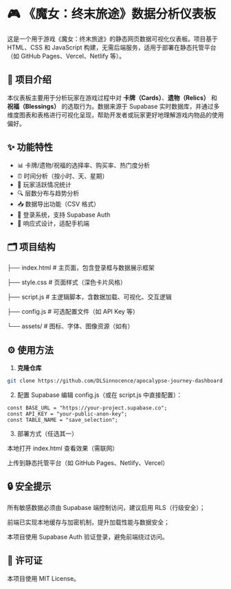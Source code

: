 # 🎮 《魔女：终末旅途》数据分析仪表板

这是一个用于游戏《魔女：终末旅途》的静态网页数据可视化仪表板。项目基于 HTML、CSS 和 JavaScript 构建，无需后端服务，适用于部署在静态托管平台（如 GitHub Pages、Vercel、Netlify 等）。

## 🧠 项目介绍

本仪表板主要用于分析玩家在游戏过程中对 **卡牌（Cards）**、**遗物（Relics）** 和 **祝福（Blessings）** 的选取行为。数据来源于 Supabase 实时数据库，并通过多维度图表和表格进行可视化呈现，帮助开发者或玩家更好地理解游戏内物品的使用偏好。

## ✨ 功能特性

- 📊 卡牌/遗物/祝福的选择率、购买率、热门度分析
- ⏰ 时间分析（按小时、天、星期）
- 👥 玩家活跃情况统计
- 🔍 层数分布与趋势分析
- 📥 数据导出功能（CSV 格式）
- 🔐 登录系统，支持 Supabase Auth
- 📱 响应式设计，适配手机端

## 🗂️ 项目结构

├── index.html # 主页面，包含登录框与数据展示框架

├── style.css # 页面样式（深色卡片风格）

├── script.js # 主逻辑脚本，含数据加载、可视化、交互逻辑

├── config.js # 可选配置文件（如 API Key 等）

└── assets/ # 图标、字体、图像资源（如有）

## ⚙️ 使用方法

1. **克隆仓库**

```bash
git clone https://github.com/DLSinnocence/apocalypse-journey-dashboard.git
```
2. 配置 Supabase
编辑 config.js（或在 script.js 中直接配置）：
```
const BASE_URL = "https://your-project.supabase.co";
const API_KEY = "your-public-anon-key";
const TABLE_NAME = "save_selection";
```
3. 部署方式（任选其一）

本地打开 index.html 查看效果（需联网）

上传到静态托管平台（如 GitHub Pages、Netlify、Vercel）

## 🔒 安全提示
所有敏感数据必须由 Supabase 端控制访问，建议启用 RLS（行级安全）；

前端已实现本地缓存与加密机制，提升加载性能与数据安全；

本项目使用 Supabase Auth 验证登录，避免前端绕过访问。

## 📃 许可证

本项目使用 MIT License。
